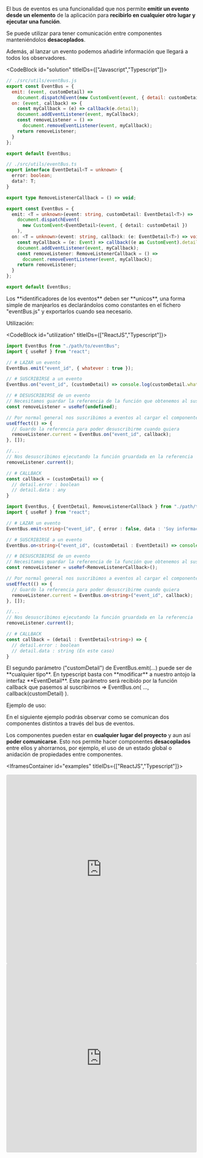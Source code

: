 El bus de eventos es una funcionalidad que nos permite **emitir un evento desde un elemento**
de la aplicación para **recibirlo en cualquier otro lugar y ejecutar una función**.

Se puede utilizar para tener comunicación entre componentes manteniéndolos **desacoplados**.

Además, al lanzar un evento podemos añadirle información que llegará a todos los observadores.

<CodeBlock id="solution" titleIDs={["Javascript","Typescript"]}>

```js
// ./src/utils/eventBus.js
export const EventBus = {
  emit: (event, customDetail) =>
    document.dispatchEvent(new CustomEvent(event, { detail: customDetail })),
  on: (event, callback) => {
    const myCallback = (e) => callback(e.detail);
    document.addEventListener(event, myCallback);
    const removeListener = () =>
      document.removeEventListener(event, myCallback);
    return removeListener;
  }
};

export default EventBus;
```

```typescript
// ./src/utils/eventBus.ts
export interface EventDetail<T = unknown> {
  error: boolean;
  data?: T;
}

export type RemoveListenerCallback = () => void;

export const EventBus = {
  emit: <T = unknown>(event: string, customDetail: EventDetail<T>) =>
    document.dispatchEvent(
      new CustomEvent<EventDetail>(event, { detail: customDetail })
    ),
  on: <T = unknown>(event: string, callback: (e: EventDetail<T>) => void) => {
    const myCallback = (e: Event) => callback((e as CustomEvent).detail);
    document.addEventListener(event, myCallback);
    const removeListener: RemoveListenerCallback = () =>
      document.removeEventListener(event, myCallback);
    return removeListener;
  }
};

export default EventBus;
```

</CodeBlock>

<Note> 
  Los **identificadores de los eventos** deben ser **unicos**, una forma simple de manjearlos es
  declarándolos como constantes en el fichero "eventBus.js" y exportarlos cuando sea necesario.
</Note>

<SectionTitle>Utilización:</SectionTitle>

<CodeBlock id="utilization" titleIDs={["ReactJS","Typescript"]}>

```js
import EventBus from "./path/to/eventBus";
import { useRef } from "react";

// # LAZAR un evento
EventBus.emit("event_id", { whatever : true });

// # SUSCRIBIRSE a un evento
EventBus.on("event_id", (customDetail) => console.log(customDetail.whatever));

// # DESUSCRIBIRSE de un evento
// Necesitamos guardar la referencia de la función que obtenemos al suscribirnos
const removeListener = useRef(undefined);

// Por normal general nos suscribimos a eventos al cargar el componente
useEffect(() => {
  // Guardo la referencia para poder desuscribirme cuando quiera
  removeListener.current = EventBus.on("event_id", callback);
}, []);

//...
// Nos desuscribimos ejecutando la función gruardada en la referencia
removeListener.current();

// # CALLBACK
const callback = (customDetail) => {
  // detail.error : boolean
  // detail.data : any
}
```

```ts
import EventBus, { EventDetail, RemoveListenerCallback } from "./path/to/eventBus";
import { useRef } from "react";

// # LAZAR un evento
EventBus.emit<string>("event_id", { error : false, data : 'Soy información del evento' });

// # SUSCRIBIRSE a un evento
EventBus.on<string>("event_id", (customDetail : EventDetail) => console.log(customDetail.data));

// # DESUSCRIBIRSE de un evento
// Necesitamos guardar la referencia de la función que obtenemos al suscribirnos
const removeListener = useRef<RemoveListenerCallback>();

// Por normal general nos suscribimos a eventos al cargar el componente
useEffect(() => {
  // Guardo la referencia para poder desuscribirme cuando quiera
  removeListener.current = EventBus.on<string>("event_id", callback);
}, []);

//...
// Nos desuscribimos ejecutando la función gruardada en la referencia
removeListener.current();

// # CALLBACK
const callback = (detail : EventDetail<string>) => {
  // detail.error : boolean
  // detail.data : string (En este caso)
}
```

</CodeBlock>

<Note> 
  El segundo parámetro ("customDetail") de EventBus.emit(...) puede ser de **cualquier tipo**. En typescript basta con **modificar** a nuestro antojo la interfaz **EventDetail**. Este parámetro será recibido por la función callback que pasemos al suscribirnos => EventBus.on( ..., callback(customDetail) ).
</Note>

<SectionTitle>Ejemplo de uso:</SectionTitle>

En el siguiente ejemplo podrás observar como se comunican dos componentes distintos a través del bus de eventos. 

Los componentes pueden estar en **cualquier lugar del proyecto** y aun así **poder comunicarse**. Esto nos permite hacer componentes **desacoplados** entre ellos y ahorrarnos, por ejemplo, el uso de un estado global o anidación de propiedades entre componentes.

<IframesContainer id="examples" titleIDs={["ReactJS","Typescript"]}>
<iframe src="https://codesandbox.io/embed/bus-de-eventos-ligero-en-react-js-znqx3i?codemirror=1&expanddevtools=1&fontsize=14&hidenavigation=1&module=%2Fsrc%2FApp.js&theme=dark"
     style="width:100%; height:500px; border:0; border-radius: 4px; overflow:hidden;"
     title="Bus de eventos ligero en React JS"
     allow="accelerometer; ambient-light-sensor; camera; encrypted-media; geolocation; gyroscope; hid; microphone; midi; payment; usb; vr; xr-spatial-tracking"
     sandbox="allow-forms allow-modals allow-popups allow-presentation allow-same-origin allow-scripts"
   ></iframe>

<iframe src="https://codesandbox.io/embed/bus-de-eventos-ligero-con-react-typescript-jx2pd3?codemirror=1&expanddevtools=1&fontsize=14&module=%2Fsrc%2FApp.tsx&theme=dark"
     style="width:100%; height:500px; border:0; border-radius: 4px; overflow:hidden;"
     title="Bus de eventos ligero con React Typescript"
     allow="accelerometer; ambient-light-sensor; camera; encrypted-media; geolocation; gyroscope; hid; microphone; midi; payment; usb; vr; xr-spatial-tracking"
     sandbox="allow-forms allow-modals allow-popups allow-presentation allow-same-origin allow-scripts"
   ></iframe>
</IframesContainer>